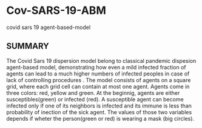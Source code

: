 # Cov-SARS-19-ABM
covid sars 19 agent-based-model
## SUMMARY
The Covid Sars 19 dispersion model belong to classical pandemic dispesion agent-based model, demonstrating how even a mild infected fraction of agents can lead to a much higher numbers of infected peoples in case of lack of controlling procedures . The model consists of agents on a square grid, where each grid cell can contain at most one agent. Agents come in three colors: red, yellow and green. 
At the beginnig, agents are either susceptibles(green) or  infected (red). A susceptible agent can become infected only if one of its neighbors is infected and its immune is less than probability of inection of the sick agent. The values of those two variables depends if wheter the person(green or red) is wearing a mask (big circles).
